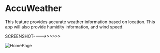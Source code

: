# AccuWeather
This feature provides accurate weather information based on location. This app will also provide humidity information, and wind speed.

SCREENSHOT---->>>>>>

![HomePage](https://user-images.githubusercontent.com/69206949/186230723-61e3647b-40e4-4fc0-b00d-97836baf2ec5.png)

